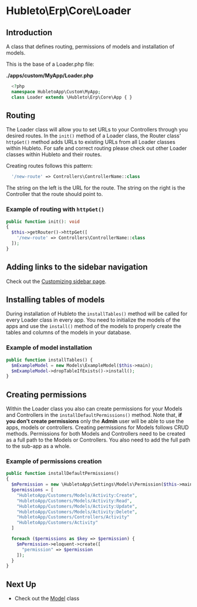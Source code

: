 # Hubleto\Erp\Core\Loader

## Introduction

A class that defines routing, permissions of models and installation of models.

This is the base of a Loader.php file:

**./apps/custom/MyApp/Loader.php**

```php
  <?php
  namespace HubletoApp\Custom\MyApp;
  class Loader extends \Hubleto\Erp\Core\App { }
```

## Routing

The Loader class will allow you to set URLs to your Controllers through you desired routes.
In the `init()` method of a Loader class, the Router class' `httpGet()` method adds URLs to existing URLs from all Loader classes within Hubleto.
For safe and correct routing please check out other Loader classes within Hubleto and their routes.

Creating routes follows this pattern:

```php
  '/new-route' => Controllers\ControllerName::class
```

The string on the left is the URL for the route. The string on the right is the Controller that the route should point to.

### Example of routing with `httpGet()`

```php
public function init(): void
{
  $this->getRouter()->httpGet([
    '/new-route' => Controllers\ControllerName::class
  ]);
}
```

## Adding links to the sidebar navigation

Check out the [Customizing sidebar page](./../customizing-ui/customizing-sidebar).

## Installing tables of models

During installation of Hubleto the `installTables()` method will be called for every Loader class in every app. You need to initialize the models of the apps and use the `install()` method of the models to properly create the tables and columns of the models in your database.

### Example of model installation

```php
public function installTables() {
  $mExampleModel = new Models\ExampleModel($this->main);
  $mExampleModel->dropTableIfExists()->install();
}
```

## Creating permissions

Within the Loader class you also can create permissions for your Models and Controllers in the `installDefaultPermissions()` method.
Note that, **if you don't create permissions** only the **Admin** user will be able to use the apps, models or controllers.
Creating permissions for Models follows CRUD methods.
Permissions for both Models and Controllers need to be created as a full path to the Models or Controllers.
You also need to add the full path to the sub-app as a whole.

### Example of permissions creation

```php
public function installDefaultPermissions()
{
  $mPermission = new \HubletoApp\Settings\Models\Permission($this->main);
  $permissions = [
    "HubletoApp/Customers/Models/Activity:Create",
    "HubletoApp/Customers/Models/Activity:Read",
    "HubletoApp/Customers/Models/Activity:Update",
    "HubletoApp/Customers/Models/Activity:Delete",
    "HubletoApp/Customers/Controllers/Activity"
    "HubletoApp/Customers/Activity"
  ]

  foreach ($permissions as $key => $permission) {
    $mPermission->eloquent->create([
      "permission" => $permission
    ]);
  }
}
```

## Next Up

- Check out the [Model](model) class
